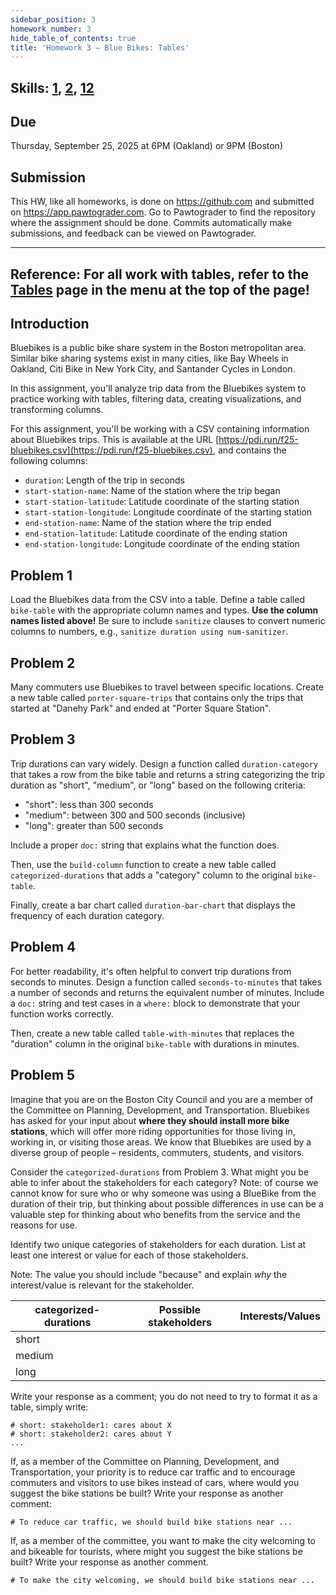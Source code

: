 ```yaml
---
sidebar_position: 3
homework_number: 3
hide_table_of_contents: true
title: 'Homework 3 — Blue Bikes: Tables'
---
```


## Skills: [1](</skills/#(1)>), [2](</skills/#(2)>), [12](</skills/#(12)>)

## Due

Thursday, September 25, 2025 at 6PM (Oakland) or 9PM (Boston)

## Submission

This HW, like all homeworks, is done on https://github.com and submitted on https://app.pawtograder.com. Go to Pawtograder to find the repository where the assignment should be done. Commits automatically make submissions, and feedback can be viewed on Pawtograder.

______________________________________________________________________

## Reference: For all work with tables, refer to the [Tables](/tables) page in the menu at the top of the page!

## Introduction

Bluebikes is a public bike share system in the Boston metropolitan area. Similar bike sharing systems exist in many cities, like Bay Wheels in Oakland, Citi Bike in New York City, and Santander Cycles in London.

In this assignment, you'll analyze trip data from the Bluebikes system to practice working with tables, filtering data, creating visualizations, and transforming columns.

For this assignment, you'll be working with a CSV containing information about Bluebikes trips. This is available at the URL [https://pdi.run/f25-bluebikes.csv](https://pdi.run/f25-bluebikes.csv), and contains the following columns:

- `duration`: Length of the trip in seconds
- `start-station-name`: Name of the station where the trip began
- `start-station-latitude`: Latitude coordinate of the starting station
- `start-station-longitude`: Longitude coordinate of the starting station
- `end-station-name`: Name of the station where the trip ended
- `end-station-latitude`: Latitude coordinate of the ending station
- `end-station-longitude`: Longitude coordinate of the ending station

## Problem 1

Load the Bluebikes data from the CSV into a table. Define a table called `bike-table` with the appropriate column names and types. **Use the column names listed above!** Be sure to include `sanitize` clauses to convert numeric columns to numbers, e.g., `sanitize duration using num-sanitizer`.

## Problem 2

Many commuters use Bluebikes to travel between specific locations. Create a new table called `porter-square-trips` that contains only the trips that started at "Danehy Park" and ended at "Porter Square Station".

## Problem 3

Trip durations can vary widely. Design a function called `duration-category` that takes a row from the bike table and returns a string categorizing the trip duration as "short", "medium", or "long" based on the following criteria:

- "short": less than 300 seconds
- "medium": between 300 and 500 seconds (inclusive)
- "long": greater than 500 seconds

Include a proper `doc:` string that explains what the function does.

Then, use the `build-column` function to create a new table called `categorized-durations` that adds a "category" column to the original `bike-table`.

Finally, create a bar chart called `duration-bar-chart` that displays the frequency of each duration category.

## Problem 4

For better readability, it's often helpful to convert trip durations from seconds to minutes. Design a function called `seconds-to-minutes` that takes a number of seconds and returns the equivalent number of minutes. Include a `doc:` string and test cases in a `where:` block to demonstrate that your function works correctly.

Then, create a new table called `table-with-minutes` that replaces the "duration" column in the original `bike-table` with durations in minutes.

## Problem 5

Imagine that you are on the Boston City Council and you are a member of the Committee on Planning, Development, and Transportation. Bluebikes has asked for your input about **where they should install more bike stations**, which will offer more riding opportunities for those living in, working in, or visiting those areas. We know that Bluebikes are used by a diverse group of people – residents, commuters, students, and visitors.

Consider the `categorized-durations` from Problem 3. What might you be able to infer about the stakeholders for each category? Note: of course we cannot know for sure who or why someone was using a BlueBike from the duration of their trip, but thinking about possible differences in use can be a valuable step for thinking about who benefits from the service and the reasons for use.

Identify two unique categories of stakeholders for each duration. List at least one interest or value for each of those stakeholders.

Note: The value you should include "because" and explain _why_ the interest/value is relevant for the stakeholder.

| categorized-durations | Possible stakeholders | Interests/Values |
| -- | -- | -- |
| short |  |  |
| medium |  |  |
| long |  |  |

Write your response as a comment; you do not need to try to format it as a table,
simply write:

```
# short: stakeholder1: cares about X
# short: stakeholder2: cares about Y
...
```

If, as a member of the Committee on Planning, Development, and Transportation, your priority is to reduce car traffic and to encourage commuters and visitors to use bikes instead of cars, where would you suggest the bike stations be built? Write your response as another comment:

```
# To reduce car traffic, we should build bike stations near ...
```

If, as a member of the committee, you want to make the city welcoming to and bikeable for tourists, where might you suggest the bike stations be built? Write your response as another comment.

```
# To make the city welcoming, we should build bike stations near ...
```

